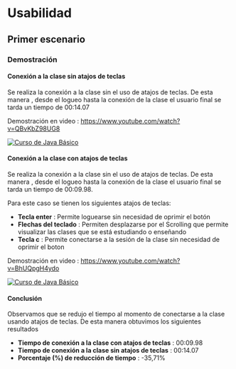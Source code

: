 
# Usabilidad
## Primer escenario

### Demostración

#### Conexión a la clase sin atajos de teclas

Se realiza la conexión a la clase sin el uso de atajos de teclas. De esta manera , desde el logueo hasta la conexión de la clase el usuario final se tarda un tiempo de 00:14.07

Demostración en video : https://www.youtube.com/watch?v=QBvKbZ98UG8 

[![Curso de Java Básico](https://img.youtube.com/vi/QBvKbZ98UG8/0.jpg)](https://www.youtube.com/watch?v=QBvKbZ98UG8)

#### Conexión a la clase con atajos de teclas

Se realiza la conexión a la clase sin el uso de atajos de teclas. De esta manera , desde el logueo hasta la conexión de la clase el usuario final se tarda un tiempo de 00:09.98.

Para este caso se tienen los siguientes atajos de teclas:

- **Tecla enter** : Permite loguearse sin necesidad de oprimir el botón
- **Flechas del teclado** : Permiten desplazarse por el Scrolling que permite visualizar las clases que se está estudiando o enseñando
- **Tecla c** : Permite conectarse a la sesión de la clase sin necesidad de oprimir el boton

Demostración en video : https://www.youtube.com/watch?v=BhUQpgH4ydo

[![Curso de Java Básico](https://img.youtube.com/vi/BhUQpgH4ydo/0.jpg)](https://www.youtube.com/watch?v=BhUQpgH4ydo)


#### Conclusión

Observamos que se redujo el tiempo al momento de conectarse a la clase usando atajos de teclas.
De esta manera obtuvimos los siguientes resultados

- **Tiempo de conexión a la clase con atajos de teclas** :  00:09.98
- **Tiempo de conexión a la clase sin atajos de teclas** :  00:14.07
- **Porcentaje (%) de reducción de tiempo** : -35,71%







